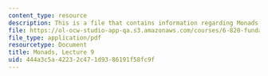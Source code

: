 ```yaml
---
content_type: resource
description: This is a file that contains information regarding Monads.
file: https://ol-ocw-studio-app-qa.s3.amazonaws.com/courses/6-820-fundamentals-of-program-analysis-fall-2015/444a3c5a42232c471d9386191f58fc9f_MIT6_820F15_L09.pdf
file_type: application/pdf
resourcetype: Document
title: Monads, Lecture 9
uid: 444a3c5a-4223-2c47-1d93-86191f58fc9f
---
```

